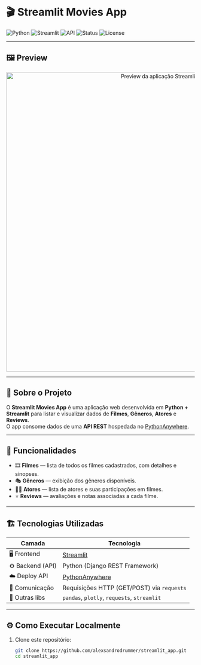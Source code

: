 # 🎬 Streamlit Movies App

![Python](https://img.shields.io/badge/Python-3.10%2B-blue?logo=python)
![Streamlit](https://img.shields.io/badge/Streamlit-%F0%9F%93%88-red?logo=streamlit)
![API](https://img.shields.io/badge/API-PythonAnywhere-green?logo=pythonanywhere)
![Status](https://img.shields.io/badge/Status-Online-success)
![License](https://img.shields.io/badge/License-MIT-lightgrey)

---

## 🖼️ Preview

<p align="center">
  <img src="https://raw.githubusercontent.com/alexsandrodrummer/streamlit_app/main/preview.png" alt="Preview da aplicação Streamlit" width="800"/>
</p>

---

## 🧩 Sobre o Projeto

O **Streamlit Movies App** é uma aplicação web desenvolvida em **Python + Streamlit** para listar e visualizar dados de **Filmes**, **Gêneros**, **Atores** e **Reviews**.  
O app consome dados de uma **API REST**  hospedada no [PythonAnywhere](https://www.pythonanywhere.com/).

---

## 🚀 Funcionalidades

- 🎞️ **Filmes** — lista de todos os filmes cadastrados, com detalhes e sinopses.  
- 🎭 **Gêneros** — exibição dos gêneros disponíveis.  
- 🧑‍🎤 **Atores** — lista de atores e suas participações em filmes.  
- ⭐ **Reviews** — avaliações e notas associadas a cada filme.  

---

## 🏗️ Tecnologias Utilizadas

| Camada | Tecnologia |
|---------|-------------|
| 🖥️ Frontend | [Streamlit](https://streamlit.io/) |
| ⚙️ Backend (API) | Python (Django REST Framework) |
| ☁️ Deploy API | [PythonAnywhere](https://www.pythonanywhere.com/) |
| 🔗 Comunicação | Requisições HTTP (GET/POST) via `requests` |
| 🧠 Outras libs | `pandas`, `plotly`, `requests`, `streamlit` |

---

## ⚙️ Como Executar Localmente

1. Clone este repositório:
   ```bash
   git clone https://github.com/alexsandrodrummer/streamlit_app.git
   cd streamlit_app
